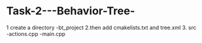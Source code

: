 # Task-2---Behavior-Tree-
1 create a directory -bt_project
2.then add  cmakelists.txt and tree.xml
3. src 
   -actions.cpp
   -main.cpp
